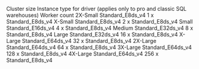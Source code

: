 Cluster size 	Instance type for driver 
            (applies only to pro and classic SQL warehouses) 	Worker count
2X-Small    	Standard_E8ds_v4 	                           1 x Standard_E8ds_v4
X-Small 	    Standard_E8ds_v4 	                           2 x Standard_E8ds_v4
Small 	        Standard_E16ds_v4 	                           4 x Standard_E8ds_v4
Medium 	        Standard_E32ds_v4 	                           8 x Standard_E8ds_v4
Large 	        Standard_E32ds_v4                              16 x Standard_E8ds_v4
X-Large 	    Standard_E64ds_v4 	                           32 x Standard_E8ds_v4
2X-Large 	    Standard_E64ds_v4 	                           64 x Standard_E8ds_v4
3X-Large 	    Standard_E64ds_v4 	                           128 x Standard_E8ds_v4
4X-Large 	    Standard_E64ds_v4 	                           256 x Standard_E8ds_v4